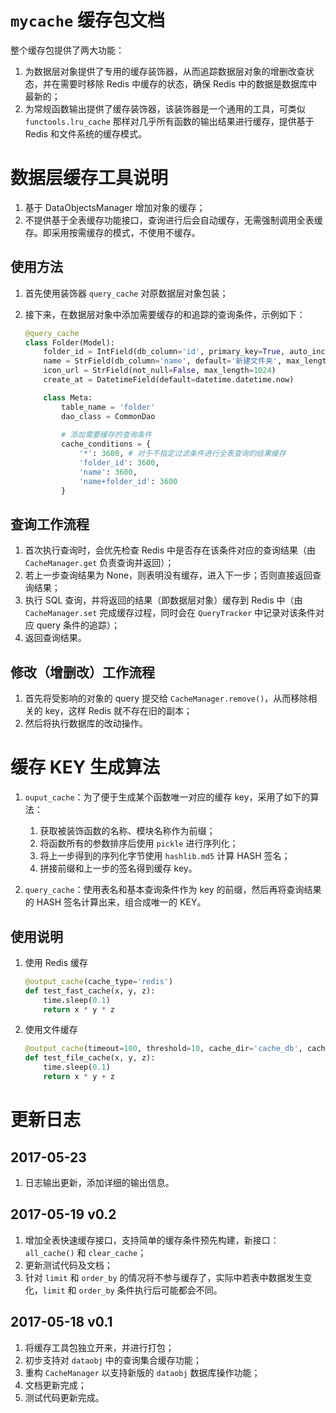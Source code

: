 # `mycache` 缓存包文档

整个缓存包提供了两大功能：
1. 为数据层对象提供了专用的缓存装饰器，从而追踪数据层对象的增删改查状态，并在需要时移除 Redis 中缓存的状态，确保 Redis 中的数据是数据库中最新的；
1. 为常规函数输出提供了缓存装饰器，该装饰器是一个通用的工具，可类似 `functools.lru_cache` 那样对几乎所有函数的输出结果进行缓存，提供基于 Redis 和文件系统的缓存模式。

# 数据层缓存工具说明

1. 基于 DataObjectsManager 增加对象的缓存；
2. 不提供基于全表缓存功能接口，查询进行后会自动缓存，无需强制调用全表缓存。即采用按需缓存的模式，不使用不缓存。

## 使用方法

1. 首先使用装饰器 `query_cache` 对原数据层对象包装；
2. 接下来，在数据层对象中添加需要缓存的和追踪的查询条件，示例如下：

    ```python
    @query_cache
    class Folder(Model):
        folder_id = IntField(db_column='id', primary_key=True, auto_increment=True)
        name = StrField(db_column='name', default='新建文件夹', max_length=255)
        icon_url = StrField(not_null=False, max_length=1024)
        create_at = DatetimeField(default=datetime.datetime.now)
    
        class Meta:
            table_name = 'folder'
            dao_class = CommonDao
         
            # 添加需要缓存的查询条件
            cache_conditions = {
                '*': 3600, # 对于不指定过滤条件进行全表查询的结果缓存
                'folder_id': 3600,
                'name': 3600,
                'name+folder_id': 3600
            }
    ```

## 查询工作流程

1. 首次执行查询时，会优先检查 Redis 中是否存在该条件对应的查询结果（由 `CacheManager.get` 负责查询并返回）；
2. 若上一步查询结果为 None，则表明没有缓存，进入下一步；否则直接返回查询结果；
3. 执行 SQL 查询，并将返回的结果（即数据层对象）缓存到 Redis 中（由 `CacheManager.set` 完成缓存过程，同时会在 `QueryTracker` 中记录对该条件对应 query 条件的追踪）；
4. 返回查询结果。

## 修改（增删改）工作流程

1. 首先将受影响的对象的 query 提交给 `CacheManager.remove()`，从而移除相关的 key，这样 Redis 就不存在旧的副本；
2. 然后将执行数据库的改动操作。


# 缓存 KEY 生成算法 
1. `ouput_cache`：为了便于生成某个函数唯一对应的缓存 key，采用了如下的算法：
    1. 获取被装饰函数的名称、模块名称作为前缀；
    2. 将函数所有的参数排序后使用 `pickle` 进行序列化；
    3. 将上一步得到的序列化字节使用 `hashlib.md5` 计算 HASH 签名；
    4. 拼接前缀和上一步的签名得到缓存 key。

1. `query_cache`：使用表名和基本查询条件作为 key 的前缀，然后再将查询结果的 HASH 签名计算出来，组合成唯一的 KEY。
    
## 使用说明

1. 使用 Redis 缓存
    
    ```python
    @output_cache(cache_type='redis')
    def test_fast_cache(x, y, z):
        time.sleep(0.1)
        return x * y * z
    ```

1. 使用文件缓存

    ```python
    @output_cache(timeout=100, threshold=10, cache_dir='cache_db', cache_type='file')
    def test_file_cache(x, y, z):
        time.sleep(0.1)
        return x * y + z
    ```
    

# 更新日志

## 2017-05-23
1. 日志输出更新，添加详细的输出信息。

## 2017-05-19 v0.2
1. 增加全表快速缓存接口，支持简单的缓存条件预先构建，新接口：`all_cache()` 和 `clear_cache`；
1. 更新测试代码及文档；
1. 针对 `limit` 和 `order_by` 的情况将不参与缓存了，实际中若表中数据发生变化，`limit` 和 `order_by` 条件执行后可能都会不同。

## 2017-05-18 v0.1

1. 将缓存工具包独立开来，并进行打包；
1. 初步支持对 `dataobj` 中的查询集合缓存功能；
1. 重构 `CacheManager` 以支持新版的 `dataobj` 数据库操作功能；
1. 文档更新完成；
1. 测试代码更新完成。